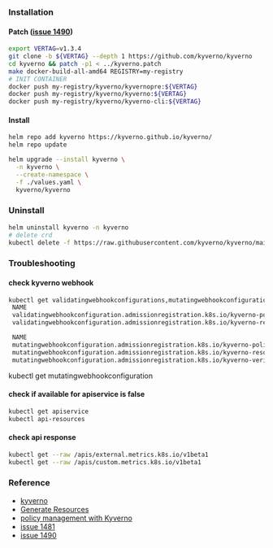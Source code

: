 ### Installation

#### Patch ([issue 1490](https://github.com/kyverno/kyverno/issues/1490))
```bash
export VERTAG=v1.3.4
git clone -b ${VERTAG} --depth 1 https://github.com/kyverno/kyverno
cd kyverno && patch -p1 < ../kyverno.patch
make docker-build-all-amd64 REGISTRY=my-registry
# INIT CONTAINER
docker push my-registry/kyverno/kyvernopre:${VERTAG}
docker push my-registry/kyverno/kyverno:${VERTAG}
docker push my-registry/kyverno/kyverno-cli:${VERTAG}
```
#### Install
```bash
helm repo add kyverno https://kyverno.github.io/kyverno/
helm repo update

helm upgrade --install kyverno \
  -n kyverno \
  --create-namespace \
  -f ./values.yaml \
  kyverno/kyverno
```

### Uninstall
```bash
helm uninstall kyverno -n kyverno
# delete crd
kubectl delete -f https://raw.githubusercontent.com/kyverno/kyverno/main/definitions/release/install.yaml -n kyverno
```

### Troubleshooting
#### check kyverno webhook
```bash
kubectl get validatingwebhookconfigurations,mutatingwebhookconfigurations
 NAME                                                                                                  WEBHOOKS   AGE
 validatingwebhookconfiguration.admissionregistration.k8s.io/kyverno-policy-validating-webhook-cfg     1          46m
 validatingwebhookconfiguration.admissionregistration.k8s.io/kyverno-resource-validating-webhook-cfg   1          46m

 NAME                                                                                              WEBHOOKS   AGE
 mutatingwebhookconfiguration.admissionregistration.k8s.io/kyverno-policy-mutating-webhook-cfg     1          46m
 mutatingwebhookconfiguration.admissionregistration.k8s.io/kyverno-resource-mutating-webhook-cfg   1          46m
 mutatingwebhookconfiguration.admissionregistration.k8s.io/kyverno-verify-mutating-webhook-cfg     1          46m
```
kubectl get mutatingwebhookconfiguration
#### check if available for apiservice is false
```bash
kubectl get apiservice
kubectl api-resources
```
#### check api response
```bash
kubectl get --raw /apis/external.metrics.k8s.io/v1beta1
kubectl get --raw /apis/custom.metrics.k8s.io/v1beta1
```

### Reference
* [kyverno](https://github.com/kyverno/kyverno)
* [Generate Resources](https://kyverno.io/docs/writing-policies/generate/)
* [policy management with Kyverno](https://aws.amazon.com/blogs/containers/easy-as-one-two-three-policy-management-with-kyverno-on-amazon-eks/)
* [issue 1481](https://github.com/kyverno/kyverno/issues/1481)
* [issue 1490](https://github.com/kyverno/kyverno/issues/1490)
